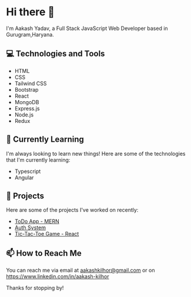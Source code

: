 # Hi there 👋

I'm Aakash Yadav, a Full Stack JavaScript Web Developer based in Gurugram,Haryana.

## 💻 Technologies and Tools

- HTML
- CSS
- Tailwind CSS
- Bootstrap
- React
- MongoDB
- Express.js
- Node.js
- Redux

## 🌱 Currently Learning

I'm always looking to learn new things! Here are some of the technologies that I'm currently learning:

- Typescript
- Angular

## 🔭 Projects

Here are some of the projects I've worked on recently:

- [ToDo App - MERN](https://github.com/aakashkilhor/task-management-app.git)
- [Auth System](https://github.com/aakashkilhor/auth-system.git)
- [Tic-Tac-Toe Game - React](https://github.com/aakashkilhor/tic-tac-toe.git)

## 📫 How to Reach Me

You can reach me via email at aakashkilhor@gmail.com or on https://www.linkedin.com/in/aakash-kilhor 

Thanks for stopping by!

<!---
aakashkilhor/aakashkilhor is a ✨ special ✨ repository because its `README.md` (this file) appears on your GitHub profile.
You can click the Preview link to take a look at your changes.
--->
